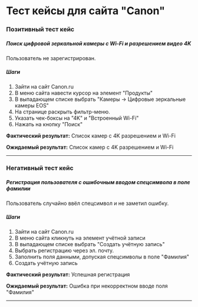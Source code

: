 # Тест кейсы для сайта "Canon"

### Позитивный тест кейс
##### Поиск цифровой зеркальной камеры с Wi-Fi и разрешением видео 4K
Пользователь не зарегистрирован.  

##### Шаги  
1. Зайти на сайт Canon.ru
2. В меню сайта навести курсор на элемент "Продукты"
3. В выпадающем списке выбрать "Камеры -> Цифровые зеркальные камеры EOS"
4. На странице раскрыть фильтр-меню.
5. Указать чек-боксы на "4K" и "Встроенный Wi-Fi"
6. Нажать на кнопку "Поиск"

**Фактический результат:** Список камер с 4K разрешением и Wi-Fi

**Ожидаемый результат:** Список камер с 4K разрешением и Wi-Fi


***

### Негативный тест кейс
##### Регистрация пользователя с ошибочным вводом спецсимвола в поле фамилии
Пользователь случайно ввёл спецсимвол и не заметил ошибку. 

##### Шаги  
1. Зайти на сайт Canon.ru
2. В меню сайта кликнуть на элемент учётной записи
3. В выпадающем списке выбрать "Создать учётную запись"
4. Выбрать регистрацию через эл. почту.
5. Заполнить поля данными, допуская спецсимволы в поле "Фамилия"
6. Создать учётную запись

**Фактический результат:** Успешная регистрация

**Ожидаемый результат:** Ошибка при некорректном вводе поля "Фамилия"


***
